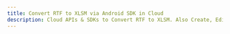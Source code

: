 ---title: Convert RTF to XLSM via Android SDK in Clouddescription: Cloud APIs & SDKs to Convert RTF to XLSM. Also Create, Edit & Render Microsoft Word & OpenOffice documents in the Cloud.---